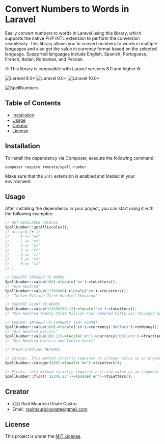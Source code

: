 # Convert Numbers to Words in Laravel

Easily convert numbers to words in Laravel using this library, which supports the native PHP INTL extension to perform the conversion seamlessly. This library allows you to convert numbers to words in multiple languages and also get the value in currency format based on the selected language. Supported languages include English, Spanish, Portuguese, French, Italian, Romanian, and Persian.

⚙️ This library is compatible with Laravel versions 8.0 and higher ⚙️

![Laravel 8.0+](https://img.shields.io/badge/Laravel-8.0%2B-orange.svg)
![Laravel 9.0+](https://img.shields.io/badge/Laravel-9.0%2B-orange.svg)
![Laravel 10.0+](https://img.shields.io/badge/Laravel-10.0%2B-orange.svg)

![SpellNumbers](https://github.com/rmunate/SpellNumber/assets/91748598/f2aea68b-fc9f-46be-ae54-a4955f0ce7a2)

## Table of Contents
- [Installation](#installation)
- [Usage](#usage)
- [Creator](#creator)
- [License](#license)

## Installation
To install the dependency via Composer, execute the following command:

```shell
composer require rmunate/spell-number
```

Make sure that the `intl` extension is enabled and loaded in your environment.

## Usage
After installing the dependency in your project, you can start using it with the following examples:

```php
// GET AVAILABLE LOCALES
SpellNumber::getAllLocales();
// array:6 [▼ //
//     0 => "en"
//     1 => "es"
//     2 => "pt"
//     3 => "fr"
//     4 => "it"
//     5 => "ro"
//     6 => "fa"
// ]

// CONVERT INTEGER TO WORDS
SpellNumber::value(100)->locale('en')->toLetters();
// "One Hundred"
SpellNumber::value(12300000)->locale('en')->toLetters();
// "Twelve Million Three Hundred Thousand"

// CONVERT FLOAT TO WORDS
SpellNumber::value(123456789.12)->locale('en')->toLetters();
// "One Hundred Twenty-Three Million Four Hundred Fifty-Six Thousand Seven Hundred Eighty-Nine Point Twelve"

// CONVERT INTEGER TO CURRENCY TEXT FORMAT
SpellNumber::value(100)->locale('en')->currency('dollars')->toMoney();
// "One Hundred Dollars"
SpellNumber::value(100.12)->locale('en')->currency('Dollars')->fraction('cents')->toMoney();
// "One Hundred Dollars and Twelve Cents"

// OTHER STARTING METHODS

// Integer, this method strictly requires an integer value as an argument.
SpellNumber::integer(100)->locale('en')->toLetters();

// Floats, this method strictly requires a string value as an argument.
SpellNumber::float('12345.23')->locale('en')->toLetters();
```

## Creator
- 🇨🇴 Raúl Mauricio Uñate Castro
- Email: raulmauriciounate@gmail.com

## License
This project is under the [MIT License](https://choosealicense.com/licenses/mit/).